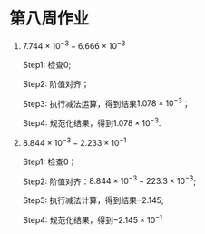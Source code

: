 # 第八周作业

1. $7.744 \times 10^{-3} -6.666 \times10^{-3}$

   Step1: 检查0;

   Step2: 阶值对齐；

   Step3: 执行减法运算，得到结果$1.078\times 10^{-3}$；

   Step4: 规范化结果，得到$1.078 \times 10^{-3}.$

2. $8.844\times 10^{-3}-2.233 \times 10^{-1}$

   Step1: 检查0；

   Step2: 阶值对齐：$8.844 \times 10^{-3} -223.3 \times 10^{-3}​$;

   Step3: 执行减法计算，得到结果$-2.145​$;

   Step4: 规范化结果，得到$-2.145 \times 10^{-1}$

   

